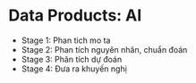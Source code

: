 # Data Products: AI
- Stage 1: Phan tich mo ta
- Stage 2: Phan tích nguyên nhân, chuẩn đoán
- Stage 3: Phân tích dự đoán
- Stage 4: Đưa ra khuyến nghị